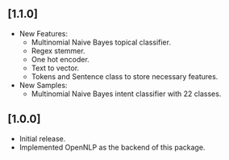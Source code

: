 ## [1.1.0]

- New Features:
  - Multinomial Naive Bayes topical classifier.
  - Regex stemmer.
  - One hot encoder.
  - Text to vector.
  - Tokens and Sentence class to store necessary features.
- New Samples:
  - Multinomial Naive Bayes intent classifier with 22 classes.

## [1.0.0]

- Initial release.
- Implemented OpenNLP as the backend of this package.